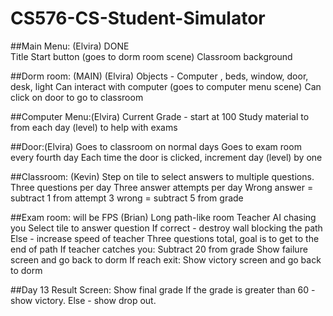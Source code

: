 # CS576-CS-Student-Simulator

##Main Menu: (Elvira) DONE	
Title
Start button (goes to dorm room scene) 
Classroom background

##Dorm room: (MAIN) (Elvira)
Objects - Computer , beds, window, door, desk, light
Can interact with computer (goes to computer menu scene)
Can click on door to go to classroom

##Computer Menu:(Elvira)
Current Grade - start at 100
Study material to from each day (level) to help with exams

##Door:(Elvira)
Goes to classroom on normal days
Goes to exam room every fourth day
Each time the door is clicked, increment day (level) by one

##Classroom: (Kevin)
Step on tile to select answers to multiple questions. 
Three questions per day
Three answer attempts per day
Wrong answer = subtract 1 from attempt
3 wrong = subtract 5 from grade

##Exam room: will be FPS (Brian)
Long path-like room
Teacher AI chasing you
Select tile to answer question
If correct - destroy wall blocking the path
Else - increase speed of teacher 
Three questions total, goal is to get to the end of path
If teacher catches you:
Subtract 20 from grade
Show failure screen and go back to dorm
If reach exit:
Show victory screen and go back to dorm

##Day 13 Result Screen:
Show final grade
If the grade is greater than 60 - show victory.
Else - show drop out.
